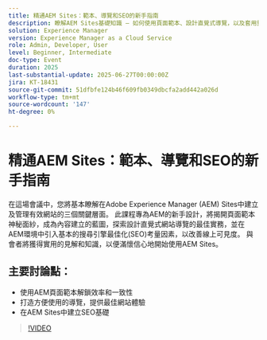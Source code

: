 ```yaml
---
title: 精通AEM Sites：範本、導覽和SEO的新手指南
description: 瞭解AEM Sites基礎知識 — 如何使用頁面範本、設計直覺式導覽，以及套用重要的SEO實務來提升可見度和網站效能。
solution: Experience Manager
version: Experience Manager as a Cloud Service
role: Admin, Developer, User
level: Beginner, Intermediate
doc-type: Event
duration: 2025
last-substantial-update: 2025-06-27T00:00:00Z
jira: KT-18431
source-git-commit: 51dfbfe124b46f609fb0349dbcfa2add442a026d
workflow-type: tm+mt
source-wordcount: '147'
ht-degree: 0%

---
```



# 精通AEM Sites：範本、導覽和SEO的新手指南

在這場會議中，您將基本瞭解在Adobe Experience Manager (AEM) Sites中建立及管理有效網站的三個關鍵層面。 此課程專為AEM的新手設計，將揭開頁面範本神秘面紗，成為內容建立的藍圖，探索設計直覺式網站導覽的最佳實務，並在AEM環境中引入基本的搜尋引擎最佳化(SEO)考量因素，以改善線上可見度。 與會者將獲得實用的見解和知識，以便滿懷信心地開始使用AEM Sites。

## 主要討論點：

* 使用AEM頁面範本解鎖效率和一致性
* 打造方便使用的導覽，提供最佳網站體驗
* 在AEM Sites中建立SEO基礎

>[!VIDEO](https://video.tv.adobe.com/v/3464326/?learn=on&enablevpops&captions=chi_hant)
